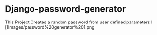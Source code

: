 # Django-password-generator
This Project Creates a random password from user defined parameters 
![]Images/password%20generator%201.png
